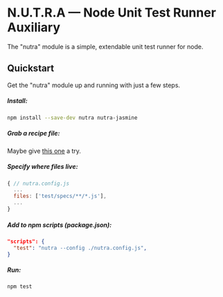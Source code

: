 # N.U.T.R.A — Node Unit Test Runner Auxiliary
The "nutra" module is a simple, extendable unit test runner for node.

## Quickstart
Get the "nutra" module up and running with just a few steps.
##### Install:
```bash
npm install --save-dev nutra nutra-jasmine
```

##### Grab a recipe file:
Maybe give [this one](https://github.com/m-a-r-c-e-l-i-n-o/nutra/blob/master/recipes/jasmine/nutra.config.js) a try.

##### Specify where files live:
```js
{ // nutra.config.js
  ...
  files: ['test/specs/**/*.js'],
  ...
}
```
##### Add to npm scripts (package.json):
```json
"scripts": {
  "test": "nutra --config ./nutra.config.js",
}
```
##### Run:
```bash
npm test
```
